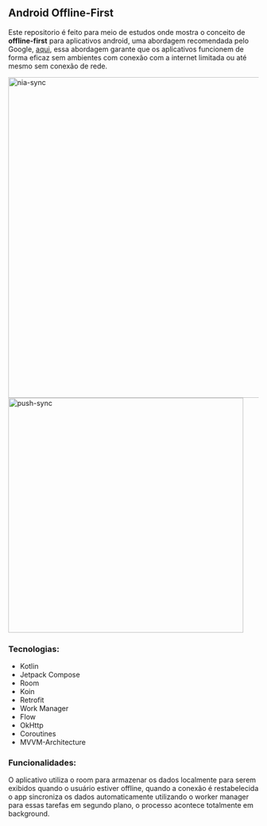## Android Offline-First

Este repositorio é feito para meio de estudos onde mostra o conceito de **offline-first** para aplicativos android, uma abordagem 
recomendada pelo Google, [aqui](https://developer.android.com/topic/architecture/data-layer/offline-first), essa abordagem garante que
os aplicativos funcionem de forma eficaz sem ambientes com conexão com a internet limitada ou até mesmo sem conexão de rede.

<img width="646" alt="nia-sync" src="https://github.com/user-attachments/assets/50ed55e0-ec3c-4478-8905-f27077a770d7">
<img width="473" alt="push-sync" src="https://github.com/user-attachments/assets/f508fe81-46a9-4451-87d3-89efcb80e41a">

### Tecnologias:
- Kotlin
- Jetpack Compose
- Room
- Koin
- Retrofit
- Work Manager
- Flow
- OkHttp
- Coroutines
- MVVM-Architecture


### Funcionalidades:
O aplicativo utiliza o room para armazenar os dados localmente para serem exibidos quando o usuário estiver offline, quando a conexão
é restabelecida o app sincroniza os dados automaticamente utilizando o worker manager para essas tarefas em segundo plano, o processo acontece 
totalmente em background.
